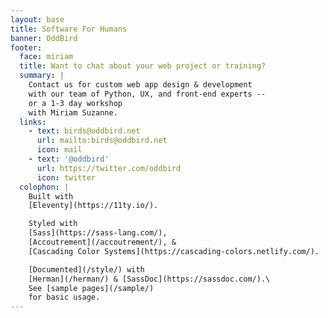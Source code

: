 ```yaml
---
layout: base
title: Software For Humans
banner: OddBird
footer:
  face: miriam
  title: Want to chat about your web project or training?
  summary: |
    Contact us for custom web app design & development
    with our team of Python, UX, and front-end experts --
    or a 1-3 day workshop
    with Miriam Suzanne.
  links:
    - text: birds@oddbird.net
      url: mailto:birds@oddbird.net
      icon: mail
    - text: '@oddbird'
      url: https://twitter.com/oddbird
      icon: twitter
  colophon: |
    Built with
    [Eleventy](https://11ty.io/).

    Styled with
    [Sass](https://sass-lang.com/),
    [Accoutrement](/accoutrement/), &
    [Cascading Color Systems](https://cascading-colors.netlify.com/).

    [Documented](/style/) with
    [Herman](/herman/) & [SassDoc](https://sassdoc.com/).\
    See [sample pages](/sample/)
    for basic usage.
---
```

